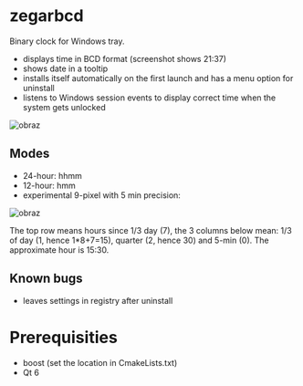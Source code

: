# zegarbcd
Binary clock for Windows tray.
- displays time in BCD format (screenshot shows 21:37)
- shows date in a tooltip
- installs itself automatically on the first launch and has a menu option for uninstall
- listens to Windows session events to display correct time when the system gets unlocked

![obraz](https://github.com/user-attachments/assets/61d69e4b-72e7-4e72-aab6-9102bcbdcec5)
## Modes
- 24-hour: hhmm
- 12-hour: hmm
- experimental 9-pixel with 5 min precision:

![obraz](https://github.com/user-attachments/assets/5689735a-828f-4a89-8186-4c02f1e1f01d)

The top row means hours since 1/3 day (7), the 3 columns below mean: 1/3 of day (1, hence 1*8+7=15), quarter (2, hence 30) and 5-min (0). The approximate hour is 15:30.
## Known bugs
- leaves settings in registry after uninstall
# Prerequisities
- boost (set the location in CmakeLists.txt)
- Qt 6
